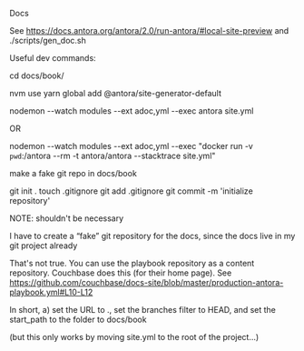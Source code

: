 Docs

See https://docs.antora.org/antora/2.0/run-antora/#local-site-preview
and ./scripts/gen_doc.sh


Useful dev commands:

cd docs/book/

nvm use
yarn global add @antora/site-generator-default

nodemon --watch modules --ext adoc,yml --exec antora site.yml


OR

nodemon --watch modules --ext adoc,yml --exec "docker run -v `pwd`:/antora --rm -t antora/antora --stacktrace site.yml"

make a fake git repo in docs/book

git init .
touch .gitignore
git add .gitignore
git commit -m 'initialize repository'


NOTE: shouldn't be necessary

I have to create a “fake” git repository for the docs, since the docs live in my git project already

That's not true. You can use the playbook repository as a content repository. Couchbase does this (for their home page). See https://github.com/couchbase/docs-site/blob/master/production-antora-playbook.yml#L10-L12

In short, a) set the URL to ., set the branches filter to HEAD, and set the start_path to the folder to docs/book

(but this only works by moving site.yml to the root of the project...)